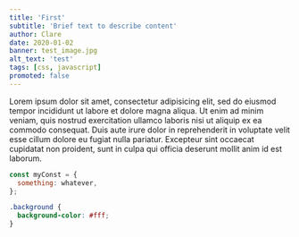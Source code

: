 ```yaml
---
title: 'First'
subtitle: 'Brief text to describe content'
author: Clare
date: 2020-01-02
banner: test_image.jpg
alt_text: 'test'
tags: [css, javascript]
promoted: false
---
```


Lorem ipsum dolor sit amet, consectetur adipisicing elit, sed do eiusmod tempor incididunt ut labore et dolore magna aliqua. Ut enim ad minim veniam, quis nostrud exercitation ullamco laboris nisi ut aliquip ex ea commodo consequat. Duis aute irure dolor in reprehenderit in voluptate velit esse cillum dolore eu fugiat nulla pariatur. Excepteur sint occaecat cupidatat non proident, sunt in culpa qui officia deserunt mollit anim id est laborum.

```javascript
const myConst = {
  something: whatever,
};
```

```css
.background {
  background-color: #fff;
}
```
